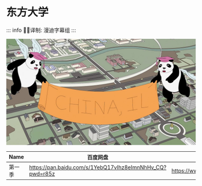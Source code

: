 # 东方大学

::: info
✍🏻译制: 漫迪字幕组
:::

![China,_IL.jpg](China_IL.jpg)

| Name | 百度网盘 | 阿里云盘 | MDpan在线 |
| --- | --- | --- | --- |
| 第一季 | https://pan.baidu.com/s/1YebQ17vIhz8eImnNhHv_CQ?pwd=r85z | https://www.alipan.com/s/nVyYea1hE4J | https://pan.mdsub.top/zh-CN/%E4%B8%9C%E6%96%B9%E5%A4%A7%E5%AD%A6/S1/ |